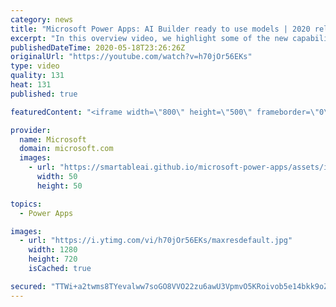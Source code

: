 ```yaml
---
category: news
title: "Microsoft Power Apps: AI Builder ready to use models | 2020 release wave 1 overview"
excerpt: "In this overview video, we highlight some of the new capabilities included in the latest update to Microsoft Power Apps, AI Builder ready to use models.     Here are the capabilities covered:   • Entity extraction helps you by identifying and extracting people, dates, places, locations, etc. from text"
publishedDateTime: 2020-05-18T23:26:26Z
originalUrl: "https://youtube.com/watch?v=h70jOr56EKs"
type: video
quality: 131
heat: 131
published: true

featuredContent: "<iframe width=\"800\" height=\"500\" frameborder=\"0\" src=\"https://www.youtube.com/embed/h70jOr56EKs\" allow=\"accelerometer; autoplay; encrypted-media; gyroscope; picture-in-picture\" allowfullscreen></iframe>"

provider:
  name: Microsoft
  domain: microsoft.com
  images:
    - url: "https://smartableai.github.io/microsoft-power-apps/assets/images/organizations/microsoft.com-50x50.jpg"
      width: 50
      height: 50

topics:
  - Power Apps

images:
  - url: "https://i.ytimg.com/vi/h70jOr56EKs/maxresdefault.jpg"
    width: 1280
    height: 720
    isCached: true

secured: "TTWi+a2twms8TYevalww7soGO8VVO22zu6awU3VpmvO5KRoivob5e14bkk9oZS0oh8MxxKOOt9yYieQ6sJXg1AVt+zzNJDk2+cKlsPbHC0CNKPAbuqzPWB5U+hDi0oQksLo+ccSdK+skPS9YtXE9exXIhwd6C1WIFa5lbz8I1+kEztX5ggAu/73dJNMwFHSzb5Yie6zLKaIZjKkm1gLjTdvrRlc4/W/UtDuys1MWWlEca1IbXJfPFbae5fRlMhUePhtwrexZCZIhQxJMuUjCbNTBhDdipVIzYTkHDEzB6x2xXPFzd4Q4kZlMdzmH/GZRiw7uj9T4kDoRxXKt1XkPIHDhJI18usWk4wE3TLPBqjt1kONV2B7iAP5OUDu+os5Geh1ZjrtX9uMcKHzpVVaVHcS0VftVTAzxA7LbCadjXTiZ9XN1WdY+Rd3rVpql05F8;xSpgcpCD9OfVfAr3OKyGxA=="
---
```


